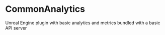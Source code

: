 # CommonAnalytics
Unreal Engine plugin with basic analytics and metrics bundled with a basic API server
